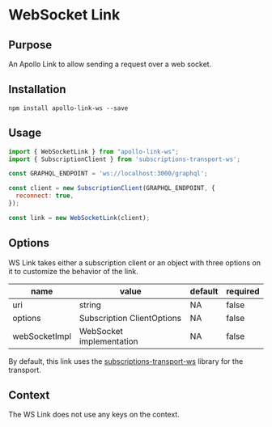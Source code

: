 # WebSocket Link

## Purpose
An Apollo Link to allow sending a request over a web socket.

## Installation

`npm install apollo-link-ws --save`

## Usage
```js
import { WebSocketLink } from "apollo-link-ws";
import { SubscriptionClient } from 'subscriptions-transport-ws';

const GRAPHQL_ENDPOINT = 'ws://localhost:3000/graphql';

const client = new SubscriptionClient(GRAPHQL_ENDPOINT, {
  reconnect: true,
});

const link = new WebSocketLink(client);
```

## Options
WS Link takes either a subscription client or an object with three options on it to customize the behavior of the link.

|name|value|default|required|
|---|---|---|---|
|uri|string|NA|false|
|options|Subscription ClientOptions|NA|false|
|webSocketImpl|WebSocket implementation|NA|false|

By default, this link uses the [subscriptions-transport-ws](https://github.com/apollographql/subscriptions-transport-ws) library for the transport.

## Context
The WS Link does not use any keys on the context.
